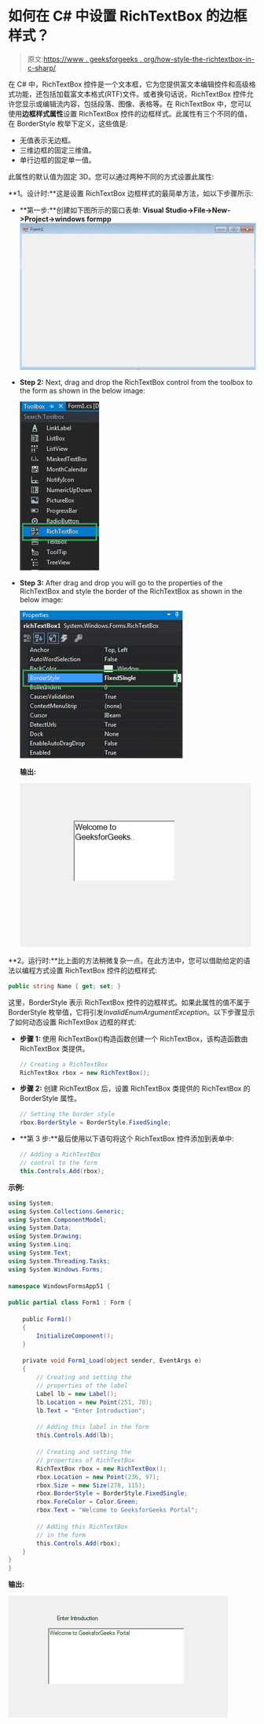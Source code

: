# 如何在 C# 中设置 RichTextBox 的边框样式？

> 原文:[https://www . geeksforgeeks . org/how-style-the-richtextbox-in-c-sharp/](https://www.geeksforgeeks.org/how-to-style-the-border-of-the-richtextbox-in-c-sharp/)

在 C# 中，RichTextBox 控件是一个文本框，它为您提供富文本编辑控件和高级格式功能，还包括加载富文本格式(RTF)文件。或者换句话说，RichTextBox 控件允许您显示或编辑流内容，包括段落、图像、表格等。在 RichTextBox 中，您可以使用**边框样式属性**设置 RichTextBox 控件的边框样式。此属性有三个不同的值，在 BorderStyle 枚举下定义，这些值是:

*   无值表示无边框。
*   三维边框的固定三维值。
*   单行边框的固定单一值。

此属性的默认值为固定 3D。您可以通过两种不同的方式设置此属性:

**1。设计时:**这是设置 RichTextBox 边框样式的最简单方法，如以下步骤所示:

*   **第一步:**创建如下图所示的窗口表单:
    **Visual Studio->File->New->Project->windows formpp**
    ![](img/de9202f1f4646167e60ea580d67273d9.png)
*   **Step 2:** Next, drag and drop the RichTextBox control from the toolbox to the form as shown in the below image:

    ![](img/c052e8376f8a764b03990cf22ee63166.png)

*   **Step 3:** After drag and drop you will go to the properties of the RichTextBox and style the border of the RichTextBox as shown in the below image:

    ![](img/e00b664096315d295defee2131ac7948.png)

    **输出:**

    ![](img/466b0a117df62c8d233c6d09b778980f.png)

**2。运行时:**比上面的方法稍微复杂一点。在此方法中，您可以借助给定的语法以编程方式设置 RichTextBox 控件的边框样式:

```cs
public string Name { get; set; }
```

这里，BorderStyle 表示 RichTextBox 控件的边框样式。如果此属性的值不属于 BorderStyle 枚举值，它将引发*InvalidEnumArgumentException*。以下步骤显示了如何动态设置 RichTextBox 边框的样式:

*   **步骤 1:** 使用 RichTextBox()构造函数创建一个 RichTextBox，该构造函数由 RichTextBox 类提供。

    ```cs
    // Creating a RichTextBox
    RichTextBox rbox = new RichTextBox();

    ```

*   **步骤 2:** 创建 RichTextBox 后，设置 RichTextBox 类提供的 RichTextBox 的 BorderStyle 属性。

    ```cs
    // Setting the border style
    rbox.BorderStyle = BorderStyle.FixedSingle;

    ```

*   **第 3 步:**最后使用以下语句将这个 RichTextBox 控件添加到表单中:

    ```cs
    // Adding a RichTextBox
    // control to the form
    this.Controls.Add(rbox);

    ```

**示例:**

```cs
using System;
using System.Collections.Generic;
using System.ComponentModel;
using System.Data;
using System.Drawing;
using System.Linq;
using System.Text;
using System.Threading.Tasks;
using System.Windows.Forms;

namespace WindowsFormsApp51 {

public partial class Form1 : Form {

    public Form1()
    {
        InitializeComponent();
    }

    private void Form1_Load(object sender, EventArgs e)
    {
        // Creating and setting the
        // properties of the label
        Label lb = new Label();
        lb.Location = new Point(251, 70);
        lb.Text = "Enter Introduction";

        // Adding this label in the form
        this.Controls.Add(lb);

        // Creating and setting the
        // properties of RichTextBox
        RichTextBox rbox = new RichTextBox();
        rbox.Location = new Point(236, 97);
        rbox.Size = new Size(278, 115);
        rbox.BorderStyle = BorderStyle.FixedSingle;
        rbox.ForeColor = Color.Green;
        rbox.Text = "Welcome to GeeksforGeeks Portal";

        // Adding this RichTextBox
        // in the form
        this.Controls.Add(rbox);
    }
}
}
```

**输出:**

![](img/9e903afe5a869d2f97a7bfff8a0a6dae.png)
